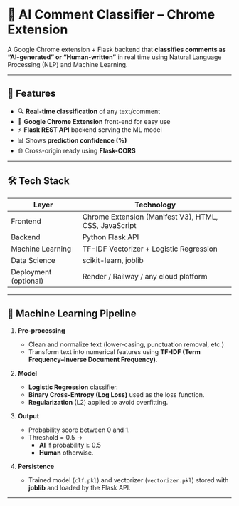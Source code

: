 # 🧠 AI Comment Classifier – Chrome Extension

A Google Chrome extension + Flask backend that **classifies comments as “AI-generated” or “Human-written”** in real time using Natural Language Processing (NLP) and Machine Learning.

---

## 🚀 Features
- 🔍 **Real-time classification** of any text/comment
- 🧩 **Google Chrome Extension** front-end for easy use
- ⚡ **Flask REST API** backend serving the ML model
- 📊 Shows **prediction confidence (%)**
- 🌐 Cross-origin ready using **Flask-CORS**

---

## 🛠️ Tech Stack
| Layer        | Technology |
|--------------|-----------|
| Frontend     | Chrome Extension (Manifest V3), HTML, CSS, JavaScript |
| Backend      | Python Flask API |
| Machine Learning | TF-IDF Vectorizer + Logistic Regression |
| Data Science | scikit-learn, joblib |
| Deployment (optional) | Render / Railway / any cloud platform |

---

## 🧬 Machine Learning Pipeline

1. **Pre-processing**
   - Clean and normalize text (lower-casing, punctuation removal, etc.)
   - Transform text into numerical features using **TF-IDF (Term Frequency–Inverse Document Frequency)**.

2. **Model**
   - **Logistic Regression** classifier.
   - **Binary Cross-Entropy (Log Loss)** used as the loss function.
   - **Regularization** (L2) applied to avoid overfitting.

3. **Output**
   - Probability score between 0 and 1.
   - Threshold = 0.5 →  
     - **AI** if probability ≥ 0.5  
     - **Human** otherwise.

4. **Persistence**
   - Trained model (`clf.pkl`) and vectorizer (`vectorizer.pkl`) stored with **joblib** and loaded by the Flask API.

---

